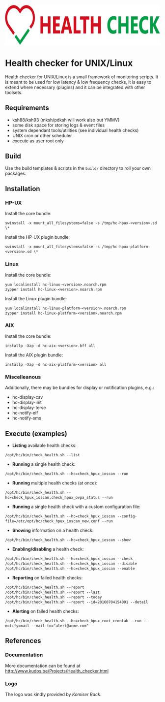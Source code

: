 <p align="center"><img src="logo/horizontal.png" alt="QList" height="130px"></p>

# Health checker for UNIX/Linux
 
Health checker for UNIX/Linux is a small framework of monitoring scripts. It is meant to be used for low latency & low frequency checks, it is easy to extend where necessary (plugins) and it can be integrated with other toolsets.

## Requirements

* ksh88/ksh93 (mksh/pdksh will work also but YMMV)
* some disk space for storing logs & event files
* system dependant tools/utilities (see individual health checks)
* UNIX cron or other scheduler
* execute as user root only

## Build

Use the build templates & scripts in the `build/` directory to roll your own packages.

## Installation

### HP-UX

Install the core bundle:
    
    swinstall -x mount_all_filesystems=false -s /tmp/hc-hpux-<version>.sd \*

Install the HP-UX plugin bundle:
 
    swinstall -x mount_all_filesystems=false -s /tmp/hc-hpux-platform-<version>.sd \*

### Linux

Install the core bundle:

    yum localinstall hc-linux-<version>.noarch.rpm
    zypper install hc-linux-<version>.noarch.rpm

Install the Linux plugin bundle:
 
    yum localinstall hc-linux-platform-<version>.noarch.rpm
    zypper install hc-linux-platform-<version>.noarch.rpm

### AIX

Install the core bundle:

    installp -Xap -d hc-aix-<version>.bff all

Install the AIX plugin bundle:

    installp -Xap -d hc-aix-platform-<version> all

### Miscelleanous

Additionally, there may be bundles for display or notification plugins, e.g.:
* hc-display-csv
* hc-display-init
* hc-display-terse
* hc-notify-eif
* hc-notify-sms

## Execute (examples)

* **Listing** available health checks:
```
/opt/hc/bin/check_health.sh --list
```

* **Running** a single health check:
```
/opt/hc/bin/check_health.sh --hc=check_hpux_ioscan --run
```

* **Running** multiple health checks (at once):
```
/opt/hc/bin/check_health.sh --hc=check_hpux_ioscan,check_hpux_ovpa_status --run
```

* **Running** a single health check with a custom configuration file:
```
/opt/hc/bin/check_health.sh --hc=check_hpux_ioscan --config-file=/etc/opt/hc/check_hpux_ioscan_new.conf --run
```

* **Showing** information on a health check:
```
/opt/hc/bin/check_health.sh --hc=check_hpux_ioscan --show
```

* **Enabling/disabling** a health check:
```
/opt/hc/bin/check_health.sh --hc=check_hpux_ioscan --check
/opt/hc/bin/check_health.sh --hc=check_hpux_ioscan --disable
/opt/hc/bin/check_health.sh --hc=check_hpux_ioscan --enable
```   

* **Reporting** on failed health checks:
```
/opt/hc/bin/check_health.sh --report
/opt/hc/bin/check_health.sh --report --last
/opt/hc/bin/check_health.sh --report --today
/opt/hc/bin/check_health.sh --report --id=20160704154001 --detail
```
    
* **Alerting** on failed health checks:
```
/opt/hc/bin/check_health.sh --hc=check_hpux_root_crontab --run --notify=mail --mail-to="alert@acme.com"
```    

## References

### Documentation

More documentation can be found at http://www.kudos.be/Projects/Health_checker.html

### Logo

The logo was kindly provided by *Komiser Back*.

